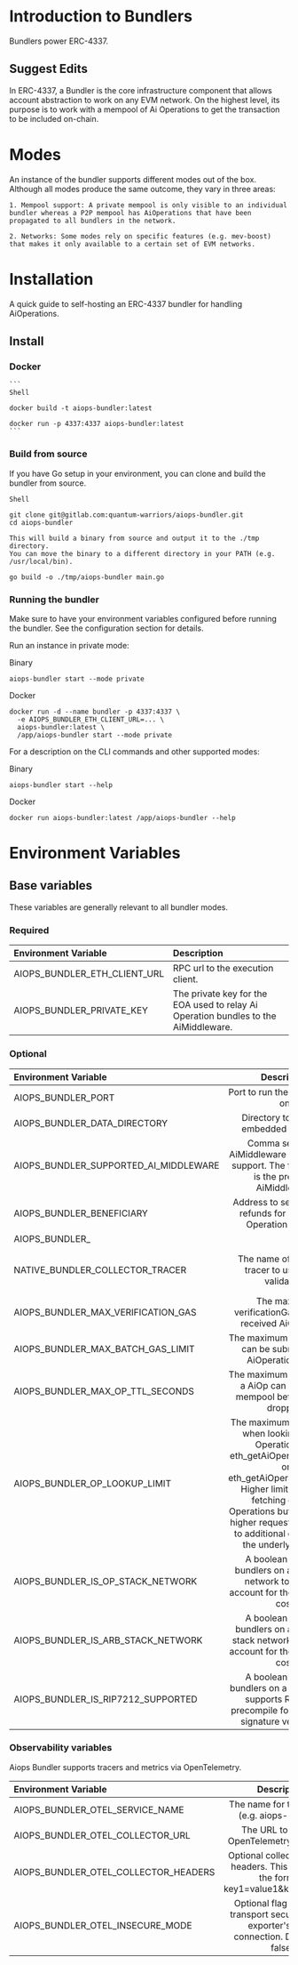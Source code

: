 # Introduction to Bundlers
Bundlers power ERC-4337.

## Suggest Edits
In ERC-4337, a Bundler is the core infrastructure component that allows account abstraction to work on any EVM network. On the highest level, its purpose is to work with a mempool of Ai Operations to get the transaction to be included on-chain.


# Modes

An instance of the bundler supports different modes out of the box. Although all modes produce the same outcome, they vary in three areas:

    1. Mempool support: A private mempool is only visible to an individual bundler whereas a P2P mempool has AiOperations that have been propagated to all bundlers in the network.

    2. Networks: Some modes rely on specific features (e.g. mev-boost) that makes it only available to a certain set of EVM networks.

# Installation

A quick guide to self-hosting an ERC-4337 bundler for handling AiOperations.

## Install

### Docker

    ```
    Shell

    docker build -t aiops-bundler:latest

    docker run -p 4337:4337 aiops-bundler:latest
    ```

### Build from source

If you have Go setup in your environment, you can clone and build the bundler from source.

```
Shell

git clone git@gitlab.com:quantum-warriors/aiops-bundler.git
cd aiops-bundler

This will build a binary from source and output it to the ./tmp directory.
You can move the binary to a different directory in your PATH (e.g. /usr/local/bin).

go build -o ./tmp/aiops-bundler main.go
```

### Running the bundler

Make sure to have your environment variables configured before running the bundler. See the configuration section for details.

Run an instance in private mode:

Binary
```
aiops-bundler start --mode private
```

Docker
```
docker run -d --name bundler -p 4337:4337 \
  -e AIOPS_BUNDLER_ETH_CLIENT_URL=... \
  aiops-bundler:latest \
  /app/aiops-bundler start --mode private
```

For a description on the CLI commands and other supported modes:

Binary
```
aiops-bundler start --help
```

Docker
```
docker run aiops-bundler:latest /app/aiops-bundler --help
```


# Environment Variables

## Base variables

These variables are generally relevant to all bundler modes.

### Required

| Environment Variable	        | Description                       |
| :---------------------------- | :-------------------------------- | 
| AIOPS_BUNDLER_ETH_CLIENT_URL  | RPC url to the execution client.  |
| AIOPS_BUNDLER_PRIVATE_KEY	    | The private key for the EOA used to relay Ai Operation bundles to the AiMiddleware. |

### Optional

| Environment Variable          | Description	            | Default Value |
| :---------------------------- | :-----------------------: | :------------ |
| AIOPS_BUNDLER_PORT	        | Port to run the HTTP server on. | 4337 |
| AIOPS_BUNDLER_DATA_DIRECTORY	| Directory to store the embedded database.	| /tmp/aiopps_bundler|
| AIOPS_BUNDLER_SUPPORTED_AI_MIDDLEWARE | Comma separated AiMiddleware addresses to support. The first address is the preferred AiMiddleware. | Depends on the major version. See 🗺️ Entity Addresses |
| AIOPS_BUNDLER_BENEFICIARY | Address to send gas cost refunds for relaying Ai Operation bundles.	| Defaults to the public address of required private key. |
| AIOPS_BUNDLER_
NATIVE_BUNDLER_COLLECTOR_TRACER	| The name of the native tracer to use during validation. |	 Defaults to nil and will fallback to using the reference JS tracer. |
| AIOPS_BUNDLER_MAX_VERIFICATION_GAS |	The maximum verificationGasLimit on a received AiOperation. |	6,000,000 gas |
| AIOPS_BUNDLER_MAX_BATCH_GAS_LIMIT	| The maximum gas limit that can be submitted per AiOperation batch. |	18,000,000 gas |
| AIOPS_BUNDLER_MAX_OP_TTL_SECONDS	| The maximum duration that a AiOp can stay in the mempool before getting dropped. |	180 seconds |
| AIOPS_BUNDLER_OP_LOOKUP_LIMIT |	The maximum block range when looking up a Ai Operation with eth_getAiOperationReceipt or eth_getAiOperationByHash. Higher limits allow for fetching older Ai Operations but will result in higher request latency due to additional compute on the underlying node. | 2,000 blocks |
| AIOPS_BUNDLER_IS_OP_STACK_NETWORK |	A boolean value for bundlers on an OP stack network to properly account for the L1 callData cost. |	false |
| AIOPS_BUNDLER_IS_ARB_STACK_NETWORK |	A boolean value for bundlers on an Arbitrum stack network to properly account for the L1 callData cost. |	false |
| AIOPS_BUNDLER_IS_RIP7212_SUPPORTED |	A boolean value for bundlers on a network that supports RIP-7212 precompile for secp256r1 signature verification. |	false |


### Observability variables

Aiops Bundler supports tracers and metrics via OpenTelemetry.

| Environment Variable                  |	Description                           |
| :-------------------                  |    :-----------------------------------: |
| AIOPS_BUNDLER_OTEL_SERVICE_NAME	    | The name for this service (e.g. aiops-bundler). |
| AIOPS_BUNDLER_OTEL_COLLECTOR_URL      | The URL to forward OpenTelemetry signals to.    |
| AIOPS_BUNDLER_OTEL_COLLECTOR_HEADERS  | Optional collector request headers. This must be in the form of key1=value1&key2=value2. |
| AIOPS_BUNDLER_OTEL_INSECURE_MODE	    | Optional flag to disable transport security for the exporter's gRPC connection. Defaults to false. |
